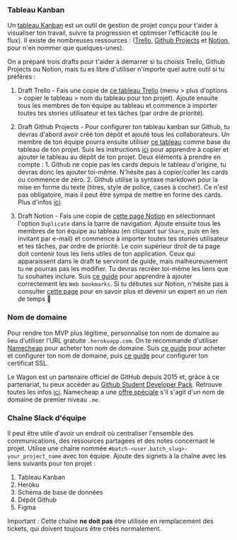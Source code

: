 ### Tableau Kanban

Un [tableau Kanban](https://fr.wikipedia.org/wiki/Tableau_kanban) est un outil de gestion de projet conçu pour t'aider à visualiser ton travail, suivre ta progression et optimiser l'efficacité (ou le flux). Il existe de nombreuses ressources : ([Trello](https://trello.com/), [Github Projects](https://github.com/features/project-management/) et [Notion](https://www.notion.so/), pour n'en nommer que quelques-unes).

On a préparé trois drafts pour t'aider à démarrer si tu choisis Trello, Github Projects ou Notion, mais tu es libre d'utiliser n'importe quel autre outil si tu préfères :

1. Draft Trello - Fais une copie de [ce tableau Trello](https://trello.com/b/WB3fRTj2) (menu > plus d'options > copier le tableau > nom du tableau pour ton projet). Ajoute ensuite tous les membres de ton équipe au tableau et commence à importer toutes tes stories utilisateur et tes tâches (par ordre de priorité).

2. Draft Github Projects - Pour configurer ton tableau kanban sur Github, tu devras d'abord avoir créé ton dépôt et ajouté tous les collaborateurs. Un membre de ton équipe pourra ensuite utiliser [ce tableau](https://github.com/users/tonipanacek/projects/1) comme base du tableau de ton projet. Suis les instructions [ici](https://docs.github.com/en/github/managing-your-work-on-github/copying-a-project-board) pour apprendre à copier et ajouter le tableau au dépôt de ton projet. Deux éléments à prendre en compte : 1. Github ne copie pas les cards depuis le tableau d'origine, tu devras donc les ajouter toi-même. N'hésite pas à copier/coller les cards ou commence de zéro. 2. Github utilise la syntaxe markdown pour la mise en forme du texte (titres, style de police, cases à cocher). Ce n'est pas obligatoire, mais il peut être sympa de mettre en forme des cards. Plus d'infos [ici](https://guides.github.com/features/mastering-markdown/).

3. Draft Notion - Fais une copie de [cette page Notion](https://www.notion.so/lewagon/Project-Weeks-a3961a7da7324637bea441832becb3ad) en sélectionnant l'option `Duplicate` dans la barre de navigation. Ajoute ensuite tous les membres de ton équipe au tableau (en cliquant sur `Share`, puis en les invitant par e-mail) et commence à importer toutes tes stories utilisateur et tes tâches, par ordre de priorité. Le coin supérieur droit de ta page doit contenir tous les liens utiles de ton application. Ceux qui apparaissent dans le draft te serviront de guide, mais malheureusement tu ne pourras pas les modifier. Tu devras recréer toi-même les liens que tu souhaites inclure. Suis [ce guide](https://www.notion.com/help/embed-and-connect-other-apps#web-bookmarks) pour apprendre à ajouter correctement les `Web bookmarks`. Si tu débutes sur Notion, n'hésite pas à consulter [cette page](https://www.notion.com/help/start-here) pour en savoir plus et devenir un expert en un rien de temps 💯

### Nom de domaine

Pour rendre ton MVP plus légitime, personnalise ton nom de domaine au lieu d'utiliser l'URL gratuite `.herokuapp.com`. On te recommande d'utiliser [Namecheap](https://www.namecheap.com/) pour acheter ton nom de domaine. Suis [ce guide](https://www.lewagon.com/blog/buying-a-domain-on-namecheap-and-pointing-it-to-heroku) pour acheter et configurer ton nom de domaine, puis [ce guide](https://www.lewagon.com/blog/setting-up-a-free-ssl-certificate-on-heroku) pour configurer ton certificat SSL.

Le Wagon est un partenaire officiel de GitHub depuis 2015 et, grâce à ce partenariat, tu peux accéder au [Github Student Developer Pack](https://education.github.com/pack). Retrouve toutes les infos [ici](https://kitt.lewagon.com/redeem_github_student_developer_pack). Namecheap a une [offre spéciale](https://education.github.com/pack?sort=popularity&tag=Domains) s'il s'agit d'un nom de domaine de premier niveau `.me`.

### Chaîne Slack d'équipe

Il peut être utile d'avoir un endroit où centraliser l'ensemble des communications, des ressources partagées et des notes concernant le projet. Utilise une chaîne nommée `#batch-<user.batch_slug>-your_project_name` avec ton équipe. Ajoute des signets à la chaîne avec les liens suivants pour ton projet :

1. Tableau Kanban
2. Heroku
3. Schéma de base de données
4. Dépôt Github
5. Figma

Important : Cette chaîne **ne doit pas** être utilisée en remplacement des tickets, qui doivent toujours être créés normalement.
